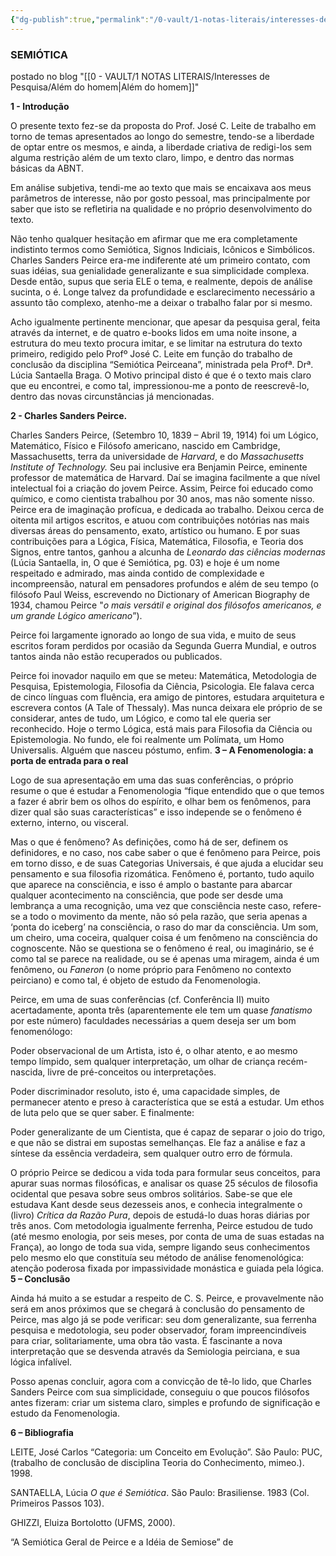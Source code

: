 ```yaml
---
{"dg-publish":true,"permalink":"/0-vault/1-notas-literais/interesses-de-pesquisa/trabalho-de-faculdade-postado-no-facebook-semiotica/","dgHomeLink":true,"dgShowLocalGraph":true,"dgShowFileTree":true,"dgEnableSearch":true}
---
```


### SEMIÓTICA
postado no blog "[[0 - VAULT/1 NOTAS LITERAIS/Interesses de Pesquisa/Além do homem\|Além do homem]]"

**1 - Introdução**

O presente texto fez-se da proposta do Prof. José C. Leite de trabalho em torno de temas apresentados ao longo do semestre, tendo-se a liberdade de optar entre os mesmos, e ainda, a liberdade criativa de redigi-los sem alguma restrição além de um texto claro, limpo, e dentro das normas básicas da ABNT.

Em análise subjetiva, tendi-me ao texto que mais se encaixava aos meus parâmetros de interesse, não por gosto pessoal, mas principalmente por saber que isto se refletiria na qualidade e no próprio desenvolvimento do texto.

Não tenho qualquer hesitação em afirmar que me era completamente indistinto termos como Semiótica, Signos Indiciais, Icônicos e Simbólicos. Charles Sanders Peirce era-me indiferente até um primeiro contato, com suas idéias, sua genialidade generalizante e sua simplicidade complexa. Desde então, supus que seria ELE o tema, e realmente, depois de análise sucinta, o é. Longe talvez da profundidade e esclarecimento necessário a assunto tão complexo, atenho-me a deixar o trabalho falar por si mesmo.

Acho igualmente pertinente mencionar, que apesar da pesquisa geral, feita através da internet, e de quatro e-books lidos em uma noite insone, a estrutura do meu texto procura imitar, e se limitar na estrutura do texto primeiro, redigido pelo Profº José C. Leite em função do trabalho de conclusão da disciplina “Semiótica Peirceana”, ministrada pela Profª. Drª. Lúcia Santaella Braga. O Motivo principal disto é que é o texto mais claro que eu encontrei, e como tal, impressionou-me a ponto de reescrevê-lo, dentro das novas circunstâncias já mencionadas.

**2 - Charles Sanders Peirce.**

Charles Sanders Peirce, (Setembro 10, 1839 – Abril 19, 1914) foi um Lógico, Matemático, Físico e Filósofo americano, nascido em Cambridge, Massachusetts, terra da universidade de _Harvard_, e do _Massachusetts Institute of Technology._ Seu pai inclusive era Benjamin Peirce, eminente professor de matemática de Harvard. Daí se imagina facilmente a que nível intelectual foi a criação do jovem Peirce. Assim, Peirce foi educado como químico, e como cientista trabalhou por 30 anos, mas não somente nisso. Peirce era de imaginação profícua, e dedicada ao trabalho. Deixou cerca de oitenta mil artigos escritos, e atuou com contribuições notórias nas mais diversas áreas do pensamento, exato, artístico ou humano. E por suas contribuições para a Lógica, Física, Matemática, Filosofia, e Teoria dos Signos, entre tantos, ganhou a alcunha de _Leonardo das ciências modernas_ (Lúcia Santaella, in, O que é Semiótica, pg. 03) e hoje é um nome respeitado e admirado, mas ainda contido de complexidade e incompreensão, natural em pensadores profundos e além de seu tempo (o filósofo Paul Weiss, escrevendo no Dictionary of American Biography de 1934, chamou Peirce "_o mais versátil e original dos filósofos americanos, e um grande Lógico americano_”).

Peirce foi largamente ignorado ao longo de sua vida, e muito de seus escritos foram perdidos por ocasião da Segunda Guerra Mundial, e outros tantos ainda não estão recuperados ou publicados.

Peirce foi inovador naquilo em que se meteu: Matemática, Metodologia de Pesquisa, Epistemologia, Filosofia da Ciência, Psicologia. Ele falava cerca de cinco línguas com fluência, era amigo de pintores, estudara arquitetura e escrevera contos (A Tale of Thessaly). Mas nunca deixara ele próprio de se considerar, antes de tudo, um Lógico, e como tal ele queria ser reconhecido. Hoje o termo Lógica, está mais para Filosofia da Ciência ou Epistemologia. No fundo, ele foi realmente um Polímata, um Homo Universalis. Alguém que nasceu póstumo, enfim. **3 – A Fenomenologia: a porta de entrada para o real**

Logo de sua apresentação em uma das suas conferências, o próprio resume o que é estudar a Fenomenologia “fique entendido que o que temos a fazer é abrir bem os olhos do espírito, e olhar bem os fenômenos, para dizer qual são suas características” e isso independe se o fenômeno é externo, interno, ou visceral.

Mas o que é fenômeno? As definições, como há de ser, definem os definidores, e no caso, nos cabe saber o que é fenômeno para Peirce, pois em torno disso, e de suas Categorias Universais, é que ajuda a elucidar seu pensamento e sua filosofia rizomática. Fenômeno é, portanto, tudo aquilo que aparece na consciência, e isso é amplo o bastante para abarcar qualquer acontecimento na consciência, que pode ser desde uma lembrança a uma recognição, uma vez que consciência neste caso, refere-se a todo o movimento da mente, não só pela razão, que seria apenas a ‘ponta do iceberg’ na consciência, o raso do mar da consciência. Um som, um cheiro, uma coceira, qualquer coisa é um fenômeno na consciência do cognoscente. Não se questiona se o fenômeno é real, ou imaginário, se é como tal se parece na realidade, ou se é apenas uma miragem, ainda é um fenômeno, ou _Faneron_ (o nome próprio para Fenômeno no contexto peirciano) e como tal, é objeto de estudo da Fenomenologia.

Peirce, em uma de suas conferências (cf. Conferência II) muito acertadamente, aponta três (aparentemente ele tem um quase _fanatismo_ por este número) faculdades necessárias a quem deseja ser um bom fenomenólogo:

Poder observacional de um Artista, isto é, o olhar atento, e ao mesmo tempo límpido, sem qualquer interpretação, um olhar de criança recém-nascida, livre de pré-conceitos ou interpretações.

Poder discriminador resoluto, isto é, uma capacidade simples, de permanecer atento e preso à característica que se está a estudar. Um ethos de luta pelo que se quer saber. E finalmente:

Poder generalizante de um Cientista, que é capaz de separar o joio do trigo, e que não se distrai em supostas semelhanças. Ele faz a análise e faz a síntese da essência verdadeira, sem qualquer outro erro de fórmula.

O próprio Peirce se dedicou a vida toda para formular seus conceitos, para apurar suas normas filosóficas, e analisar os quase 25 séculos de filosofia ocidental que pesava sobre seus ombros solitários. Sabe-se que ele estudava Kant desde seus dezesseis anos, e conhecia integralmente o (livro) _Crítica da Razão Pura_, depois de estudá-lo duas horas diárias por três anos. Com metodologia igualmente ferrenha, Peirce estudou de tudo (até mesmo enologia, por seis meses, por conta de uma de suas estadas na França), ao longo de toda sua vida, sempre ligando seus conhecimentos pelo mesmo elo que constituía seu método de análise fenomenológica: atenção poderosa fixada por impassividade monástica e guiada pela lógica. **5 – Conclusão**

Ainda há muito a se estudar a respeito de C. S. Peirce, e provavelmente não será em anos próximos que se chegará à conclusão do pensamento de Peirce, mas algo já se pode verificar: seu dom generalizante, sua ferrenha pesquisa e medotologia, seu poder observador, foram impreencindíveis para criar, solitariamente, uma obra tão vasta. É fascinante a nova interpretação que se desvenda através da Semiologia peirciana, e sua lógica infalível.

Posso apenas concluir, agora com a convicção de tê-lo lido, que Charles Sanders Peirce com sua simplicidade, conseguiu o que poucos filósofos antes fizeram: criar um sistema claro, simples e profundo de significação e estudo da Fenomenologia.

**6 – Bibliografia**

LEITE, José Carlos “Categoria: um Conceito em Evolução”. São Paulo: PUC, (trabalho de conclusão de disciplina Teoria do Conhecimento, mimeo.). 1998.

SANTAELLA, Lúcia _O que é Semiótica_. São Paulo: Brasiliense. 1983 (Col. Primeiros Passos 103).

GHIZZI, Eluiza Bortolotto (UFMS, 2000).

“A Semiótica Geral de Peirce e a Idéia de Semiose” de

